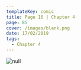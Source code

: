 ```yaml
---
templateKey: comic
title: Page 16 | Chapter 4
page: 85
cover: /images/blank.png
date: 17/02/2019
tags:
  - Chapter 4
---
```

![null](/images/0086-4-17.png)
